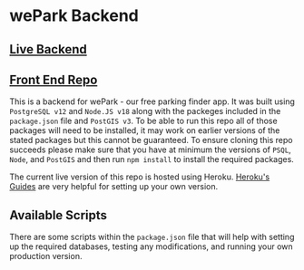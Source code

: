 # wePark Backend

## [Live Backend](https://wepark-be.herokuapp.com/api)

## [Front End Repo](https://github.com/jakewilliams33/wePark-fe)

This is a backend for wePark - our free parking finder app. It was built using `PostgreSQL v12` and `Node.JS v18` along with the packeges included in the `package.json` file and `PostGIS v3`. To be able to run this repo all of those packages will need to be installed, it may work on earlier versions of the stated packages but this cannot be guaranteed. To ensure cloning this repo succeeds please make sure that you have at minimum the versions of `PSQL`, `Node`, and `PostGIS` and then run `npm install` to install the required packages.

The current live version of this repo is hosted using Heroku. [Heroku's Guides](https://devcenter.heroku.com/articles/getting-started-with-nodejs) are very helpful for setting up your own version.

## Available Scripts

There are some scripts within the `package.json` file that will help with setting up the required databases, testing any modifications, and running your own production version.
